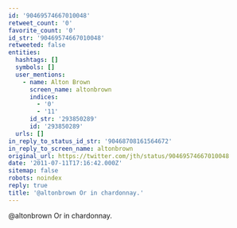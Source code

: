 ```yaml
---
id: '90469574667010048'
retweet_count: '0'
favorite_count: '0'
id_str: '90469574667010048'
retweeted: false
entities:
  hashtags: []
  symbols: []
  user_mentions:
    - name: Alton Brown
      screen_name: altonbrown
      indices:
        - '0'
        - '11'
      id_str: '293850289'
      id: '293850289'
  urls: []
in_reply_to_status_id_str: '90468708161564672'
in_reply_to_screen_name: altonbrown
original_url: https://twitter.com/jth/status/90469574667010048
date: '2011-07-11T17:16:42.000Z'
sitemap: false
robots: noindex
reply: true
title: '@altonbrown Or in chardonnay.'
---
```


@altonbrown Or in chardonnay.